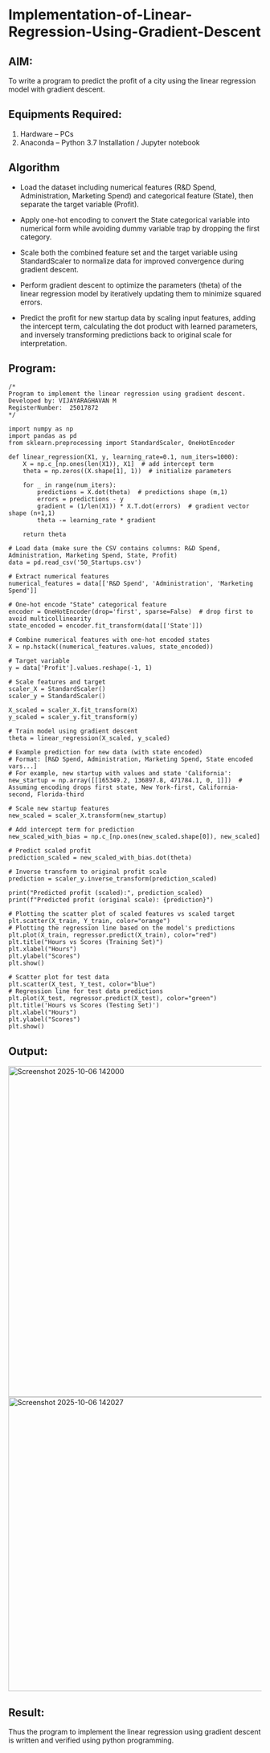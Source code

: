 # Implementation-of-Linear-Regression-Using-Gradient-Descent

## AIM:
To write a program to predict the profit of a city using the linear regression model with gradient descent.

## Equipments Required:
1. Hardware – PCs
2. Anaconda – Python 3.7 Installation / Jupyter notebook

## Algorithm

- Load the dataset including numerical features (R&D Spend, Administration, Marketing Spend) and categorical feature (State), then separate the target variable (Profit).

- Apply one-hot encoding to convert the State categorical variable into numerical form while avoiding dummy variable trap by dropping the first category.

- Scale both the combined feature set and the target variable using StandardScaler to normalize data for improved convergence during gradient descent.

- Perform gradient descent to optimize the parameters (theta) of the linear regression model by iteratively updating them to minimize squared errors.

- Predict the profit for new startup data by scaling input features, adding the intercept term, calculating the dot product with learned parameters, and inversely transforming predictions back to original scale for interpretation. 

## Program:
```
/*
Program to implement the linear regression using gradient descent.
Developed by: VIJAYARAGHAVAN M
RegisterNumber:  25017872
*/

import numpy as np
import pandas as pd
from sklearn.preprocessing import StandardScaler, OneHotEncoder

def linear_regression(X1, y, learning_rate=0.1, num_iters=1000):
    X = np.c_[np.ones(len(X1)), X1]  # add intercept term
    theta = np.zeros((X.shape[1], 1))  # initialize parameters
    
    for _ in range(num_iters):
        predictions = X.dot(theta)  # predictions shape (m,1)
        errors = predictions - y
        gradient = (1/len(X1)) * X.T.dot(errors)  # gradient vector shape (n+1,1)
        theta -= learning_rate * gradient
        
    return theta

# Load data (make sure the CSV contains columns: R&D Spend, Administration, Marketing Spend, State, Profit)
data = pd.read_csv('50_Startups.csv')

# Extract numerical features
numerical_features = data[['R&D Spend', 'Administration', 'Marketing Spend']]

# One-hot encode "State" categorical feature
encoder = OneHotEncoder(drop='first', sparse=False)  # drop first to avoid multicollinearity
state_encoded = encoder.fit_transform(data[['State']])

# Combine numerical features with one-hot encoded states
X = np.hstack((numerical_features.values, state_encoded))

# Target variable
y = data['Profit'].values.reshape(-1, 1)

# Scale features and target
scaler_X = StandardScaler()
scaler_y = StandardScaler()

X_scaled = scaler_X.fit_transform(X)
y_scaled = scaler_y.fit_transform(y)

# Train model using gradient descent
theta = linear_regression(X_scaled, y_scaled)

# Example prediction for new data (with state encoded)
# Format: [R&D Spend, Administration, Marketing Spend, State encoded vars...]
# For example, new startup with values and state 'California':
new_startup = np.array([[165349.2, 136897.8, 471784.1, 0, 1]])  # Assuming encoding drops first state, New York-first, California-second, Florida-third

# Scale new startup features
new_scaled = scaler_X.transform(new_startup)

# Add intercept term for prediction
new_scaled_with_bias = np.c_[np.ones(new_scaled.shape[0]), new_scaled]

# Predict scaled profit
prediction_scaled = new_scaled_with_bias.dot(theta)

# Inverse transform to original profit scale
prediction = scaler_y.inverse_transform(prediction_scaled)

print("Predicted profit (scaled):", prediction_scaled)
print(f"Predicted profit (original scale): {prediction}")

# Plotting the scatter plot of scaled features vs scaled target
plt.scatter(X_train, Y_train, color="orange")
# Plotting the regression line based on the model's predictions
plt.plot(X_train, regressor.predict(X_train), color="red")
plt.title("Hours vs Scores (Training Set)")
plt.xlabel("Hours")
plt.ylabel("Scores")
plt.show()

# Scatter plot for test data
plt.scatter(X_test, Y_test, color="blue")
# Regression line for test data predictions
plt.plot(X_test, regressor.predict(X_test), color="green")
plt.title('Hours vs Scores (Testing Set)')
plt.xlabel("Hours")
plt.ylabel("Scores")
plt.show()

```

## Output:
<img width="1305" height="659" alt="Screenshot 2025-10-06 142000" src="https://github.com/user-attachments/assets/2f3c0706-52e7-4e1c-a0d4-899928cad5ae" />
<img width="1096" height="586" alt="Screenshot 2025-10-06 142027" src="https://github.com/user-attachments/assets/88958424-2482-4a06-8192-610b78716888" />




## Result:
Thus the program to implement the linear regression using gradient descent is written and verified using python programming.
